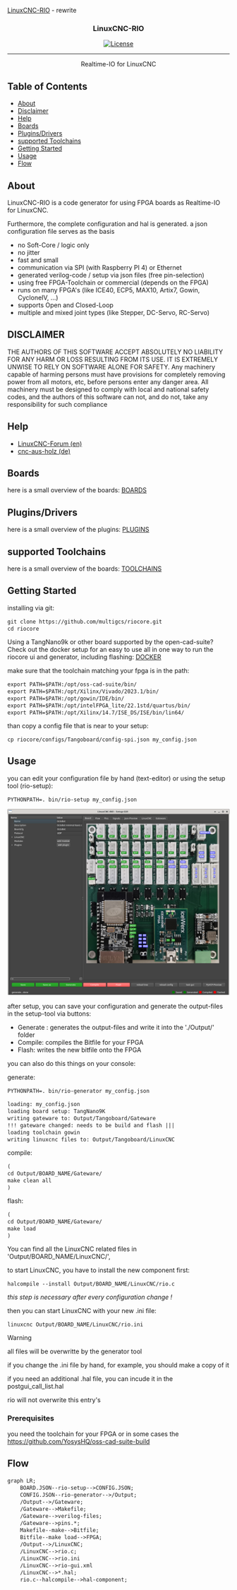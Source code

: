 [LinuxCNC-RIO](https://github.com/multigcs/LinuxCNC-RIO) - rewrite

<h3 align="center">LinuxCNC-RIO</h3>

<div align="center">

  [![License](https://img.shields.io/badge/license-GPL2-blue.svg)](/LICENSE)

</div>

---

<p align="center"> Realtime-IO for LinuxCNC<br></p>

## Table of Contents
- [About](#about)
- [Disclaimer](#disclaimer)
- [Help](#help)
- [Boards](#boards)
- [Plugins/Drivers](#plugins)
- [supported Toolchains](#toolchains)
- [Getting Started](#getting_started)
- [Usage](#usage)
- [Flow](#flow)

## About <a name = "about"></a>

LinuxCNC-RIO is a code generator for using FPGA boards as Realtime-IO for LinuxCNC.

Furthermore, the complete configuration and hal is generated.
a json configuration file serves as the basis

* no Soft-Core / logic only
* no jitter
* fast and small
* communication via SPI (with Raspberry PI 4) or Ethernet
* generated verilog-code / setup via json files (free pin-selection)
* using free FPGA-Toolchain or commercial (depends on the FPGA)
* runs on many FPGA's (like ICE40, ECP5, MAX10, Artix7, Gowin, CycloneIV, ...)
* supports Open and Closed-Loop
* multiple and mixed joint types (like Stepper, DC-Servo, RC-Servo)


## DISCLAIMER <a name = "disclaimer"></a>
THE AUTHORS OF THIS SOFTWARE ACCEPT ABSOLUTELY NO LIABILITY FOR ANY HARM OR LOSS RESULTING FROM ITS USE.
IT IS EXTREMELY UNWISE TO RELY ON SOFTWARE ALONE FOR SAFETY.
Any machinery capable of harming persons must have provisions
for completely removing power from all motors, etc, before persons enter any danger area.
All machinery must be designed to comply with local and national safety codes,
and the authors of this software can not,
and do not, take any responsibility for such compliance

## Help <a name = "help"></a>

* [LinuxCNC-Forum (en)](https://forum.linuxcnc.org/18-computer/49142-linuxcnc-rio-realtimeio-for-linuxcnc-based-on-fpga-ice40-ecp5)
* [cnc-aus-holz (de)](https://www.cnc-aus-holz.at/)

## Boards <a name = "boards"></a>
here is a small overview of the boards: [BOARDS](BOARDS.md)

## Plugins/Drivers <a name = "plugins"></a>
here is a small overview of the plugins: [PLUGINS](PLUGINS.md)

## supported Toolchains <a name = "toolchains"></a>
here is a small overview of the boards: [TOOLCHAINS](TOOLCHAINS.md)

## Getting Started <a name = "getting_started"></a>

installing via git:
```
git clone https://github.com/multigcs/riocore.git
cd riocore
```

Using a TangNano9k or other board supported by the open-cad-suite? Check out the docker setup for an easy to use all in one way to run the riocore ui and generator, including flashing: [DOCKER](DOCKER.md)

make sure that the toolchain matching your fpga is in the path:
```
export PATH=$PATH:/opt/oss-cad-suite/bin/
export PATH=$PATH:/opt/Xilinx/Vivado/2023.1/bin/
export PATH=$PATH:/opt/gowin/IDE/bin/
export PATH=$PATH:/opt/intelFPGA_lite/22.1std/quartus/bin/
export PATH=$PATH:/opt/Xilinx/14.7/ISE_DS/ISE/bin/lin64/
```

than copy a config file that is near to your setup:
```
cp riocore/configs/Tangoboard/config-spi.json my_config.json
```

## Usage <a name="usage"></a>

you can edit your configuration file by hand (text-editor) or using the setup tool (rio-setup):
```
PYTHONPATH=. bin/rio-setup my_config.json
```

![basic setup](./doc/images/basic_setup.png)


after setup, you can save your configuration and generate the output-files in the setup-tool via buttons:

* Generate : generates the output-files and write it into the './Output/' folder
* Compile: compiles the Bitfile for your FPGA
* Flash: writes the new bitfile onto the FPGA

you can also do this things on your console:

generate:
```
PYTHONPATH=. bin/rio-generator my_config.json
```
```
loading: my_config.json
loading board setup: TangNano9K
writing gateware to: Output/Tangoboard/Gateware
!!! gateware changed: needs to be build and flash |||
loading toolchain gowin
writing linuxcnc files to: Output/Tangoboard/LinuxCNC
```
compile:
```
(
cd Output/BOARD_NAME/Gateware/
make clean all
)
```

flash:
```
(
cd Output/BOARD_NAME/Gateware/
make load
)
```

You can find all the LinuxCNC related files in 'Output/BOARD_NAME/LinuxCNC/',

to start LinuxCNC, you have to install the new component first:
```
halcompile --install Output/BOARD_NAME/LinuxCNC/rio.c
```
*this step is necessary after every configuration change !*


then you can start LinuxCNC with your new .ini file:
```
linuxcnc Output/BOARD_NAME/LinuxCNC/rio.ini
```

> [!WARNING]
> all files will be overwritte by the generator tool
> 
> if you change the .ini file by hand, for example, you should make a copy of it
> 
> if you need an additional .hal file, you can incude it in the postgui_call_list.hal
> 
> rio will not overwrite this entry's
>


### Prerequisites
you need the toolchain for your FPGA or in some cases the https://github.com/YosysHQ/oss-cad-suite-build


## Flow <a name = "flow"></a>
```mermaid
graph LR;
    BOARD.JSON--rio-setup-->CONFIG.JSON;
    CONFIG.JSON--rio-generator-->/Output;
    /Output-->/Gateware;
    /Gateware-->Makefile;
    /Gateware-->verilog-files;
    /Gateware-->pins.*;
    Makefile--make-->Bitfile;
    Bitfile--make load-->FPGA;
    /Output-->/LinuxCNC;
    /LinuxCNC-->rio.c;
    /LinuxCNC-->rio.ini
    /LinuxCNC-->rio-gui.xml
    /LinuxCNC-->*.hal;
    rio.c--halcompile-->hal-component;
```

